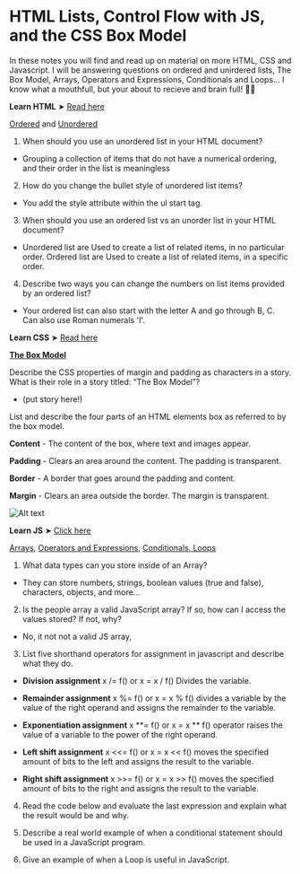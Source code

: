 # HTML Lists, Control Flow with JS, and the CSS Box Model

In these notes you will find and read up on material on more HTML, CSS and Javascript. I will be answering questions on ordered and unirdered lists, The Box Model, Arrays, Operators and Expressions, Conditionals and Loops... I know what a mouthfull, but your about to recieve and brain full! 🧠🔥

**Learn HTML** ➤ [Read here](https://developer.mozilla.org/en-US/docs/Web/HTML)

[Ordered](https://developer.mozilla.org/en-US/docs/Web/HTML/Element/ol) and [Unordered](https://developer.mozilla.org/en-US/docs/Web/HTML/Element/ul)

1. When should you use an unordered list in your HTML document?

- Grouping a collection of items that do not have a numerical ordering, and their order in the list is meaningless

2. How do you change the bullet style of unordered list items?

- You add the style attribute within the ul start tag.

3. When should you use an ordered list vs an unorder list in your HTML document?

- Unordered list are Used to create a list of related items, in no particular order. Ordered list are Used to create a list of related items, in a specific order.

4. Describe two ways you can change the numbers on list items provided by an ordered list?

- Your ordered list can also start with the letter A and go through B, C. Can also use Roman numerals 'I'.

**Learn CSS** ➤ [Read here](https://developer.mozilla.org/en-US/docs/Learn/CSS)

[**The Box Model**](https://developer.mozilla.org/en-US/docs/Learn/CSS/Building_blocks/The_box_model)

Describe the CSS properties of margin and padding as characters in a story. What is their role in a story titled: “The Box Model”?

- (put story here!)

List and describe the four parts of an HTML elements box as referred to by the box model.

**Content** - The content of the box, where text and images appear.

**Padding** - Clears an area around the content. The padding is transparent.

**Border** - A border that goes around the padding and content.

**Margin** - Clears an area outside the border. The margin is transparent.


![Alt text](https://www.phpforkids.com/images/examples/css-box-model.gif)

**Learn JS** ➤ [Click here](https://developer.mozilla.org/en-US/docs/Learn/JavaScript)

[Arrays](https://developer.mozilla.org/en-US/docs/Learn/JavaScript/First_steps/Arrays), [Operators and Expressions](https://developer.mozilla.org/en-US/docs/Web/JavaScript/Guide/Expressions_and_Operators), [Conditionals](https://developer.mozilla.org/en-US/docs/Learn/JavaScript/Building_blocks/conditionals),[ Loops](https://developer.mozilla.org/en-US/docs/Learn/JavaScript/Building_blocks/Looping_code) 

1. What data types can you store inside of an Array?

* They can store numbers, strings, boolean values (true and false), characters, objects, and more...

2. Is the people array a valid JavaScript array? If so, how can I access the values stored? If not, why?

* No, it not not a valid JS array, 

3. List five shorthand operators for assignment in javascript and describe what they do.

- **Division assignment**	x /= f() or  x = x / f() Divides the variable.

- **Remainder assignment**	x %= f() or	x = x % f() divides a variable by the value of the right operand and assigns the remainder to the variable.

- **Exponentiation assignment**	x **= f() or	x = x ** f() operator raises the value of a variable to the power of the right operand.

- **Left shift assignment**	x <<= f() or	x = x << f() moves the specified amount of bits to the left and assigns the result to the variable.

- **Right shift assignment**	x >>= f() or	x = x >> f() moves the specified amount of bits to the right and assigns the result to the variable.

4. Read the code below and evaluate the last expression and explain what the result would be and why.

5. Describe a real world example of when a conditional statement should be used in a JavaScript program.

6. Give an example of when a Loop is useful in JavaScript.